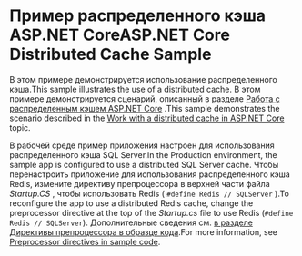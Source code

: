 # <a name="aspnet-core-distributed-cache-sample"></a><span data-ttu-id="df0d9-101">Пример распределенного кэша ASP.NET Core</span><span class="sxs-lookup"><span data-stu-id="df0d9-101">ASP.NET Core Distributed Cache Sample</span></span>

<span data-ttu-id="df0d9-102">В этом примере демонстрируется использование распределенного кэша.</span><span class="sxs-lookup"><span data-stu-id="df0d9-102">This sample illustrates the use of a distributed cache.</span></span> <span data-ttu-id="df0d9-103">В этом примере демонстрируется сценарий, описанный в разделе [Работа с распределенным кэшем ASP.NET Core](https://docs.microsoft.com/aspnet/core/performance/caching/distributed) .</span><span class="sxs-lookup"><span data-stu-id="df0d9-103">This sample demonstrates the scenario described in the [Work with a distributed cache in ASP.NET Core](https://docs.microsoft.com/aspnet/core/performance/caching/distributed) topic.</span></span>

<span data-ttu-id="df0d9-104">В рабочей среде пример приложения настроен для использования распределенного кэша SQL Server.</span><span class="sxs-lookup"><span data-stu-id="df0d9-104">In the Production environment, the sample app is configured to use a distributed SQL Server cache.</span></span> <span data-ttu-id="df0d9-105">Чтобы перенастроить приложение для использования распределенного кэша Redis, измените директиву препроцессора в верхней части файла *Startup.CS* , чтобы использовать Redis ( `#define Redis // SQLServer` ).</span><span class="sxs-lookup"><span data-stu-id="df0d9-105">To reconfigure the app to use a distributed Redis cache, change the preprocessor directive at the top of the *Startup.cs* file to use Redis (`#define Redis // SQLServer`).</span></span> <span data-ttu-id="df0d9-106">Дополнительные сведения см. [в разделе Директивы препроцессора в образце кода](https://docs.microsoft.com/aspnet/core/introduction-to-aspnet-core#preprocessor-directives-in-sample-code).</span><span class="sxs-lookup"><span data-stu-id="df0d9-106">For more information, see [Preprocessor directives in sample code](https://docs.microsoft.com/aspnet/core/introduction-to-aspnet-core#preprocessor-directives-in-sample-code).</span></span>
